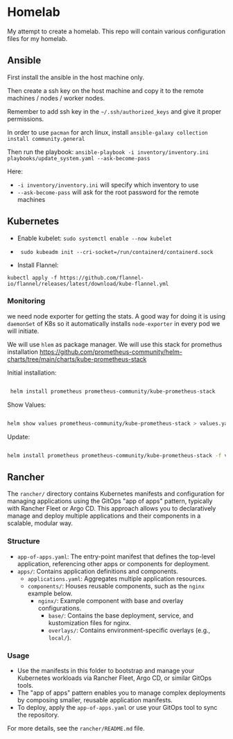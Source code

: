 # Homelab

My attempt to create a homelab. This repo will contain various configuration files for my homelab.

## Ansible

First install the ansible in the host machine only.

Then create a ssh key on the host machine and copy it to the remote machines / nodes / worker nodes.

Remember to add ssh key in the `~/.ssh/authorized_keys` and give it proper permissions.

In order to use `pacman` for arch linux, install `ansible-galaxy collection install community.general`

Then run the playbook: `ansible-playbook -i inventory/inventory.ini playbooks/update_system.yaml --ask-become-pass`

Here:

- `-i inventory/inventory.ini` will specify which inventory to use
- `--ask-become-pass` will ask for the root password for the remote machines

## Kubernetes

- Enable kubelet: `sudo systemctl enable --now kubelet`

- ` sudo kubeadm init --cri-socket=/run/containerd/containerd.sock`

- Install Flannel:

`kubectl apply -f https://github.com/flannel-io/flannel/releases/latest/download/kube-flannel.yml`

### Monitoring

we need node exporter for getting the stats. A good way for doing it is using `daemonSet` of K8s so it automatically installs `node-exporter` in every pod we will initiate.

We will use `hlem` as package manager. We will use this stack for promethus installation https://github.com/prometheus-community/helm-charts/tree/main/charts/kube-prometheus-stack

Initial installation:

```bash

 helm install prometheus prometheus-community/kube-prometheus-stack

```

Show Values:

```bash

helm show values prometheus-community/kube-prometheus-stack > values.yaml

```

Update:

```bash

helm install prometheus prometheus-community/kube-prometheus-stack -f values.yaml

```

## Rancher

The `rancher/` directory contains Kubernetes manifests and configuration for managing applications using the GitOps "app of apps" pattern, typically with Rancher Fleet or Argo CD. This approach allows you to declaratively manage and deploy multiple applications and their components in a scalable, modular way.

### Structure

- `app-of-apps.yaml`: The entry-point manifest that defines the top-level application, referencing other apps or components for deployment.
- `apps/`: Contains application definitions and components.
  - `applications.yaml`: Aggregates multiple application resources.
  - `components/`: Houses reusable components, such as the `nginx` example below.
    - `nginx/`: Example component with base and overlay configurations.
      - `base/`: Contains the base deployment, service, and kustomization files for nginx.
      - `overlays/`: Contains environment-specific overlays (e.g., `local/`).

### Usage

- Use the manifests in this folder to bootstrap and manage your Kubernetes workloads via Rancher Fleet, Argo CD, or similar GitOps tools.
- The "app of apps" pattern enables you to manage complex deployments by composing smaller, reusable application manifests.
- To deploy, apply the `app-of-apps.yaml` or use your GitOps tool to sync the repository.

For more details, see the `rancher/README.md` file.
